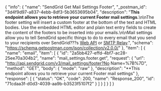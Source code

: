 {
  "info": {
    "name": "SendGrid Get Mail Settings Footer",
    "_postman_id": "3d4f9d97-a837-4ebb-8df3-5b3653695b04",
    "description": "**This endpoint allows you to retrieve your current Footer mail settings.**\n\nThe footer setting will insert a custom footer at the bottom of the text and HTML bodies. Use the embedded HTML editor and plain text entry fields to create the content of the footers to be inserted into your emails.\n\nMail settings allow you to tell SendGrid specific things to do to every email that you send to your recipients over SendGrid???s [Web API](https://sendgrid.com/docs/API_Reference/Web_API/mail.html) or [SMTP Relay](https://sendgrid.com/docs/API_Reference/SMTP_API/index.html).",
    "schema": "https://schema.getpostman.com/json/collection/v2.0.0/"
  },
  "item": [
    {
      "name": "email",
      "item": [
        {
          "id": "2a5bb427-effd-4bf7-ac28-25ee70a304b2",
          "name": "mail_settings.footer.get",
          "request": {
            "url": "http://api.sendgrid.com/v3/mail_settings/footer?No Name=%7B%7D",
            "method": "GET",
            "body": {
              "mode": "raw"
            },
            "description": "**This endpoint allows you to retrieve your current Footer mail settings"
          },
          "response": [
            {
              "status": "OK",
              "code": 200,
              "name": "Response_200",
              "id": "71cdaa3f-d0d3-4039-aa9b-b3523f5107f2"
            }
          ]
        }
      ]
    }
  ]
}